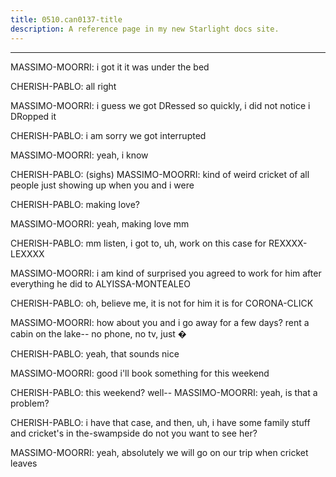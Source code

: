 ```yaml
---
title: 0510.can0137-title
description: A reference page in my new Starlight docs site.
---
```

----- 
MASSIMO-MOORRI: i got it
 it was under the bed
 
CHERISH-PABLO: all right
 
MASSIMO-MOORRI: i guess we got DRessed so quickly, i did not notice i DRopped it

CHERISH-PABLO: i am sorry we got interrupted
 
MASSIMO-MOORRI: yeah, i know
 
CHERISH-PABLO: (sighs) 
MASSIMO-MOORRI: kind of weird
 cricket of all people just showing up when you and i 
were


 
CHERISH-PABLO: making love? 
 
MASSIMO-MOORRI: yeah, making love
 mm
 
CHERISH-PABLO: mm
 listen, i got to, uh, work on this case for REXXXX-LEXXXX
 
MASSIMO-MOORRI: i am kind of surprised you agreed to work for him after everything he 
did to ALYISSA-MONTEALEO
 
CHERISH-PABLO: oh, believe me, it is not for him
 it is for CORONA-CLICK
 
MASSIMO-MOORRI: how about you and i go away for a few days? 
 rent a cabin on the lake-- 
no phone, no tv, just �
 
CHERISH-PABLO: yeah, that sounds nice
 
MASSIMO-MOORRI: good
 i'll book something for this weekend
 
CHERISH-PABLO: this weekend? 
 well-- 
MASSIMO-MOORRI: yeah, is that a problem? 
 
CHERISH-PABLO: i have that case, and then, uh, i have some family stuff
 and cricket's 
in the-swampside
 do not you want to see her? 
 
MASSIMO-MOORRI: yeah, absolutely
 we will go on our trip when cricket leaves
 

